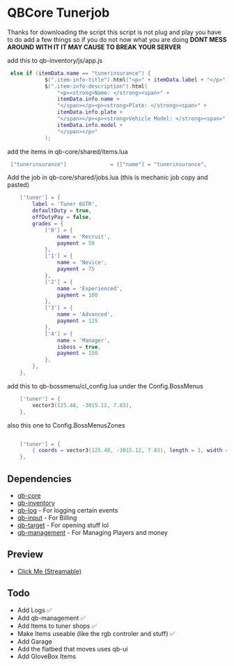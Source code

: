 # QBCore Tunerjob

Thanks for downloading the script this script is not plug and play you have to do add a few things so if you do not now what you are doing **DONT MESS AROUND WITH IT IT MAY CAUSE TO BREAK YOUR SERVER**


add this to qb-inventory/js/app.js

```lua
 else if (itemData.name == "tunerinsurance") {
            $(".item-info-title").html("<p>" + itemData.label + "</p>");
            $(".item-info-description").html(
                "<p><strong>Name: </strong><span>" +
                itemData.info.name +
                "</span></p><p><strong>Plate: </strong><span>" +
                itemData.info.plate +
                "</span></p><p><strong>Vehicle Model: </strong><span>" +
                itemData.info.model +
                "</span></p>"
            );
```

add the items in qb-core/shared/items.lua

```lua
 ["tunerinsurance"]				 = {["name"] = "tunerinsurance", 					["label"] = "tunerinsurance", 			["weight"] = 0, 		["type"] = "item", 		["image"] = "tunerinsurance.png", 		["unique"] = true, 		["useable"] = false, 	["shouldClose"] = false, 	["combinable"] = nil, 	["description"] = "Insurance"},
```

Add the job in qb-core/shared/jobs.lua (this is mechanic job copy and pasted)
```lua
    ['tuner'] = {
		label = 'Tuner 6STR',
		defaultDuty = true,
		offDutyPay = false,
		grades = {
            ['0'] = {
                name = 'Recruit',
                payment = 50
            },
			['1'] = {
                name = 'Novice',
                payment = 75
            },
			['2'] = {
                name = 'Experienced',
                payment = 100
            },
			['3'] = {
                name = 'Advanced',
                payment = 125
            },
			['4'] = {
                name = 'Manager',
				isboss = true,
                payment = 150
            },
        },
	},
```


add this to qb-bossmenu/cl_config.lua under the Config.BossMenus
```lua
    ['tuner'] = {
        vector3(125.48, -3015.12, 7.83),
    },

```

also this one to Config.BossMenusZones

```lua

    ['tuner'] = {
        { coords = vector3(125.48, -3015.12, 7.83), length = 1, width = 1, heading = 351.0, minZ = 3.64, maxZ = 8.99 } ,
    },

```



## Dependencies
- [qb-core](https://github.com/qbcore-framework/qb-core)
- [qb-inventory](https://github.com/qbcore-framework/qb-inventory)
- [qb-log](https://github.com/qbcore-framework/qb-logs) - For logging certain events
- [qb-input](https://github.com/qbcore-framework/qb-input) - For Billing
- [qb-target](https://github.com/qbcore-framework/qb-target) - For opening stuff lol
- [qb-management](https://github.com/qbcore-framework/qb-management) - For Managing Players and money


## Preview

- [Click Me (Streamable)](https://streamable.com/620nou)


## Todo
- Add Logs ✅
- Add qb-management ✅
- Add Items to tuner shops ✅
- Make Items useable (like the rgb controler and stuff) ✅
- Add Garage
- Add the flatbed that moves uses qb-ui
- Add GloveBox Items
